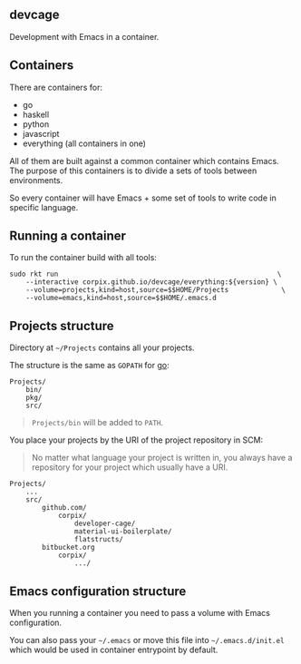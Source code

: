 devcage
--------------

Development with Emacs in a container.

## Containers

There are containers for:

- go
- haskell
- python
- javascript
- everything (all containers in one)

All of them are built against a common container which contains Emacs.
The purpose of this containers is to divide a sets of tools between environments.

So every container will have Emacs + some set of tools to write code in specific language.

## Running a container

To run the container build with all tools:

``` shell
sudo rkt run                                                      \
    --interactive corpix.github.io/devcage/everything:${version} \
    --volume=projects,kind=host,source=$$HOME/Projects             \
    --volume=emacs,kind=host,source=$$HOME/.emacs.d
```

## Projects structure

Directory at `~/Projects` contains all your projects.

The structure is the same as `GOPATH` for [go](https://golang.org/doc/code.html#GOPATH):

``` text
Projects/
    bin/
    pkg/
    src/
```

> `Projects/bin` will be added to `PATH`.

You place your projects by the URI of the project repository in SCM:

> No matter what language your project is written in,
> you always have a repository for your project which usually
> have a URI.

``` text
Projects/
    ...
    src/
        github.com/
            corpix/
                developer-cage/
                material-ui-boilerplate/
                flatstructs/
        bitbucket.org
            corpix/
                .../
```

## Emacs configuration structure

When you running a container you need to pass a volume with Emacs configuration.

You can also pass your `~/.emacs` or move this file into `~/.emacs.d/init.el` which would be used in container entrypoint by default.
